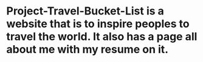 # Project-Travel-Bucket-List is a website that is to inspire peoples to travel the world.  It also has a page all about me with my resume on it.
